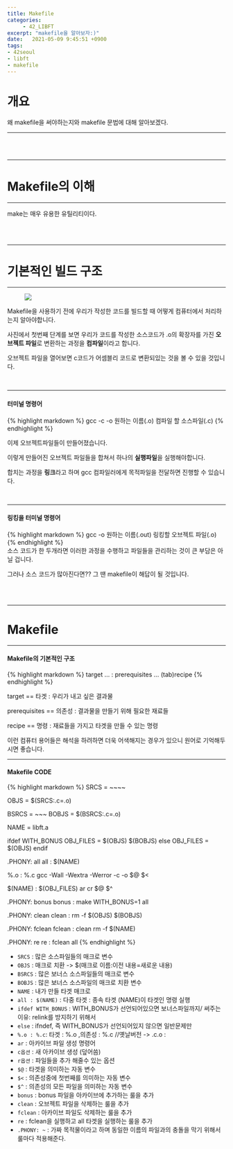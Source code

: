 ```yaml
---
title: Makefile
categories: 
     - 42_LIBFT
excerpt: "makefile을 알아보자:)"
date:   2021-05-09 9:45:51 +0900
tags:
- 42seoul
- libft
- makefile
---
```


# 개요
왜 makefile을 써야하는지와 makefile 문법에 대해 알아보겠다.


---


<br />
<br />

---

# Makefile의 이해

---

make는 매우 유용한 유틸리티이다.



<br />
<br />

---

# 기본적인 빌드 구조

---

<figure>
	<a href="https://user-images.githubusercontent.com/79088896/117561958-2b3f7100-b0d6-11eb-931f-8df0248491bd.png">
		<img src="https://user-images.githubusercontent.com/79088896/117561958-2b3f7100-b0d6-11eb-931f-8df0248491bd.png" class="w8" />
	</a>
</figure>

Makefile을 사용하기 전에 우리가 작성한 코드를 빌드할 때 어떻게 컴퓨터에서 처리하는지 알아야합니다.

사진에서 첫번째 단계를 보면 우리가 코드를 작성한 소스코드가 .o의 확장자를 가진 **오브젝트 파일**로 변환하는 과정을 **컴파일**이라고 합니다.

오브젝트 파일을 열어보면 c코드가 어셈블리 코드로 변환되있는 것을 볼 수 있을 것입니다.


<br />

---

#### 터미널 명령어
{% highlight markdown %}
gcc -c -o 원하는 이름(.o) 컴파일 할 소스파일(.c)
{% endhighlight %}
<br />

이제 오브젝트파일들이 만들어졌습니다.

이렇게 만들어진 오브젝트 파일들을 합쳐서 하나의 **실행파일**을 실행해야합니다.

합치는 과정을 **링크**라고 하며 gcc 컴파일러에게 목적파일을 전달하면 진행할 수 있습니다.


<br />

---

#### 링킹을 터미널 명령어
{% highlight markdown %}
gcc -o 원하는 이름(.out) 링킹할 오브젝트 파일(.o)
{% endhighlight %}
<br />
소스 코드가 한 두개라면 이러한 과정을 수행하고 파일들을 관리하는 것이 큰 부담은 아닐 겁니다.

그러나 소스 코드가 많아진다면?? 그 땐 makefile이 해답이 될 것입니다.

<br />
<br />

---

# Makefile

---

#### Makefile의 기본적인 구조
{% highlight markdown %}
target … : prerequisites …
(tab)recipe
{% endhighlight %}
<br />

target == 타겟          : 우리가 내고 싶은 결과물

prerequisites == 의존성 : 결과물을 만들기 위해 필요한 재료들

recipe == 명령	     : 재료들을 가지고 타겟을 만들 수 있는 명령


이런 컴퓨터 용어들은 해석을 하려하면 더욱 어색해지는 경우가 있으니 원어로 기억해두시면 좋습니다.

---

#### Makefile CODE
{% highlight markdown %}
SRCS = ~~~~

OBJS = $(SRCS:.c=.o)

BSRCS = ~~~
BOBJS = $(BSRCS:.c=.o)

NAME = libft.a

ifdef WITH_BONUS
	OBJ_FILES = $(OBJS) $(BOBJS)
else
	OBJ_FILES = $(OBJS)
endif

.PHONY: all
all : $(NAME)

%.o : %.c
	gcc -Wall -Wextra -Werror -c -o $@ $<

$(NAME) : $(OBJ_FILES)
	ar cr $@ $^

.PHONY: bonus
bonus :
	make WITH_BONUS=1 all

.PHONY: clean
clean :
	rm -f $(OBJS) $(BOBJS)

.PHONY: fclean
fclean : clean
	rm -f $(NAME)

.PHONY: re
re : fclean all
{% endhighlight %}
<br />

* `SRCS`   	    : 많은 소스파일들의 매크로 변수
* `OBJS`    	    : 매크로 치환 -> $(매크로 이름:이전 내용=새로운 내용)
* `BSRCS`  	    : 많은 보너스 소스파일들의 매크로 변수 
* `BOBJS`  	    : 많은 보너스 소스파일의 매크로 치환 변수
* `NAME` 	    : 내가 만들 타겟 매크로
* `all : $(NAME)` : 다중 타겟 : 종속 타겟 (NAME)이 타겟인 명령 실행
* `ifdef WITH_BONUS`   : WITH_BONUS가 선언되어있으면 보너스파일까지/ 써주는 이유: relink를 방지하기 위해서
* `else` 	    : ifndef, 즉 WITH_BONUS가 선언되어있지 않으면 일반문제만
* `%.o : %.c`: 타겟  : %.o ,의존성 : %.c //옛날버전 -> .c.o : 
*  `ar` 	    : 아카이브 파일 생성 명령어
*  `c옵션` 	   : 새 아카이브 생성 (덮어씀)
*  `r옵션` 	   : 파일들을 추가 해줄수 있는 옵션
*  `$@` 	    : 타겟을 의미하는 자동 변수
*  `$<` 	    : 의존성중에 첫번째를 의미하는 자동 변수
*  `$^` 	    : 의존성의 모든 파일을 의미하는 자동 변수
*  `bonus` 	    : bonus 파일을 아카이브에 추가하는 룰을 추가
*  `clean` 	    : 오브젝트 파일을 삭제하는 룰을 추가
*  `fclean`  	    : 아카이브 파일도 삭제하는 룰을 추가
*  `re` 	    : fclean을 실행하고 all 타겟을 실행하는 룰을 추가
*  `.PHONY: ~` 	    : 가짜 목적물이라고 하며 동일한 이름의 파일과의 충돌을 막기 위해서 룰마다 적용해준다.
